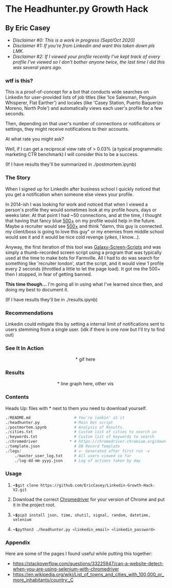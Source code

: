 # The Headhunter.py Growth Hack
## By Eric Casey

* *Disclaimer #0: This is a work in progress (Sept/Oct 2020)*   
* *Disclaimer #1: If you're from Linkedin and want this taken down pls LMK.*   
* *Disclaimer #2: If I viewed your profile recently I've kept track of every profile I've viewed so I don't bother anyone twice, the last time I did this was several years ago.* 

### wtf is this?
This is a proof-of-concept for a bot that conducts wide searches on Linkedin for user-provided lists of job titles (like 'Ice Salesman, Penguin Whisperer, Flat Earther') and locales (like 'Casey Station, Puerto Baquerizo Moreno, North Pole') and automatically views each user's profile for a few seconds.

Then, depending on that user's number of connections or notificaitons or settings, they might receive notifications to their accounts. 

At what rate you might ask? 

Well, if I can get a reciprocal view rate of > 0.03% (a typical programmatic marketing CTR benchmark) I will consider this to be a success.

(If I have results they'll be summarized in ./postmortem.ipynb)

### The Story

When I signed up for LinkedIn after business school I quickly noticed that you get a notification when someone else views your profile.

In 2014-ish I was looking for work and noticed that when I viewed a person's profile they would sometimes look at my profile hours, days or weeks later. At that point I had ~50 connections, and at the time, I thought that having that fancy blue [500+]() on my profile would help in the future. Maybe a recruiter would see [500+]() and think "damn, this guy is connected. my client/boss is going to love this guy" or my enemies from middle school would see it and it would be nice cold revenge (_yikes_, I know...).  

Anyway, the first iteration of this tool was [Galaxy-Screen-Scripts](https://github.com/EricCasey/Galaxy-Screen-Scripts) and was simply a thumb-recorded screen script using a program that was typically used at the time to make bots for Farmville. All I had to do was search for something like 'recruiter london', start the script, and it would view 1 profile every 2 seconds (throttled a little to let the page load). It got me the 500+ then I stopped, in fear of getting banned.

**This time though...** I'm going all in using what I've learned since then, and doing my best to document it. 

(If I have results they'll be in ./results.ipynb)

### Recommendations

Linkedin could mitigate this by setting a internal limit of notifications sent to users stemming from a single user. (idk if there is one now but I'll try to find out)

### See It In Action

<center>
* gif here
<img scr=""/>
</center>


### Results

<center>
* line graph here, other vis
<img scr=""/>
</center>

### Contents

Heads Up: files with * next to them you need to download yourself.

```python
./README.md                   # You're lookin' at it
./headhunter.py               # Main bot script
./postmortem.ipynb            # Analysis of Results. 
./cities.txt                  # Custom list of cities to search in 
./keywords.txt                # Custom list of keywords to search
./chromedriver              * # https://chromedriver.chromium.org/downloads
./template.json               # DB Record Template
./logs/                       # v- Generated after first run -v
    ./master_user_log.txt     # All users viewed so far
    ./log-dd-mm-yyyy.json     # Log of actions taken by day
```

### Usage

1. **`~$`**`git clone https://github.com/EricCasey/Linkedin-Growth-Hack-V2.git`

2. Download the correct [Chromedriver](https://chromedriver.chromium.org/downloads) for your version of Chrome and put it in the project root.

3. **`~$`**`pip3 install json, time, shutil, signal, random, datetime, selenium`

4. **`~$`**`python3 ./headhunter.py <linkedin_email> <linkedin_password>`  




### Appendix

Here are some of the pages I found useful while putting this together:

* https://stackoverflow.com/questions/33225947/can-a-website-detect-when-you-are-using-selenium-with-chromedriver
* https://en.wikipedia.org/wiki/List_of_towns_and_cities_with_100,000_or_more_inhabitants/country:_C

